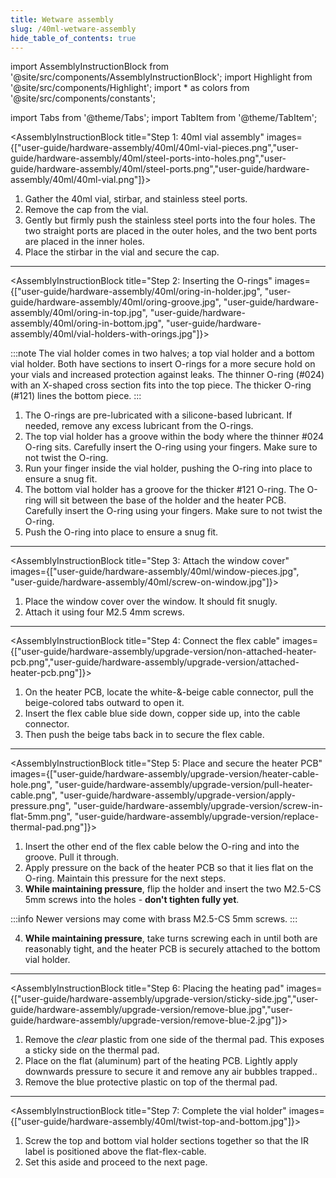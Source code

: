```yaml
---
title: Wetware assembly
slug: /40ml-wetware-assembly
hide_table_of_contents: true
---
```


import AssemblyInstructionBlock from '@site/src/components/AssemblyInstructionBlock';
import Highlight from '@site/src/components/Highlight';
import * as colors from '@site/src/components/constants';

import Tabs from '@theme/Tabs';
import TabItem from '@theme/TabItem';


<AssemblyInstructionBlock title="Step 1: 40ml vial assembly" images={["user-guide/hardware-assembly/40ml/40ml-vial-pieces.png","user-guide/hardware-assembly/40ml/steel-ports-into-holes.png","user-guide/hardware-assembly/40ml/steel-ports.png","user-guide/hardware-assembly/40ml/40ml-vial.png"]}>


1. Gather the 40ml vial, stirbar, and stainless steel ports.
2. Remove the cap from the vial.
3. Gently but firmly push the stainless steel ports into the four holes. The two straight ports are placed in the <Highlight color={colors.blue}>outer holes</Highlight>, and the two bent ports are placed in the <Highlight color={colors.orange}>inner holes</Highlight>. 
4. Place the stirbar in the vial and secure the cap. 

</AssemblyInstructionBlock>


------

<AssemblyInstructionBlock title="Step 2: Inserting the O-rings" images={["user-guide/hardware-assembly/40ml/oring-in-holder.jpg", "user-guide/hardware-assembly/40ml/oring-groove.jpg", "user-guide/hardware-assembly/40ml/oring-in-top.jpg", "user-guide/hardware-assembly/40ml/oring-in-bottom.jpg",
"user-guide/hardware-assembly/40ml/vial-holders-with-orings.jpg"]}>

:::note
The vial holder comes in two halves; a top vial holder and a bottom vial holder. Both have sections to insert O-rings for a more secure hold on your vials and increased protection against leaks. The <Highlight color={colors.magenta}>thinner O-ring (#024) with an X-shaped cross section</Highlight> fits into the top piece. The <Highlight color={colors.orange}>thicker O-ring (#121)</Highlight> lines the bottom piece.
:::

1. The O-rings are pre-lubricated with a silicone-based lubricant. If needed, remove any excess lubricant from the O-rings.
2. The top vial holder has <Highlight color={colors.blue}>a groove within the body</Highlight> where the <Highlight color={colors.magenta}>thinner #024 O-ring</Highlight> sits. Carefully insert the O-ring using your fingers. Make sure to not twist the O-ring.
3. Run your finger inside the vial holder, pushing the O-ring into place to ensure a snug fit.
4. The bottom vial holder has a groove for the <Highlight color={colors.orange}>thicker #121 O-ring</Highlight>. The O-ring will sit between the base of the holder and the heater PCB. Carefully insert the O-ring using your fingers. Make sure to not twist the O-ring.
5. Push the O-ring into place to ensure a snug fit.

</AssemblyInstructionBlock>

-------

<AssemblyInstructionBlock title="Step 3: Attach the window cover" images={["user-guide/hardware-assembly/40ml/window-pieces.jpg", "user-guide/hardware-assembly/40ml/screw-on-window.jpg"]}>

1. Place the window cover over the window. It should fit snugly.
2. Attach it using four <Highlight color={colors.red}>M2.5 4mm screws</Highlight>.

</AssemblyInstructionBlock>

-------

<AssemblyInstructionBlock title="Step 4: Connect the flex cable" images={["user-guide/hardware-assembly/upgrade-version/non-attached-heater-pcb.png","user-guide/hardware-assembly/upgrade-version/attached-heater-pcb.png"]}>


1.	On the heater PCB, locate the white-&-beige cable connector, <Highlight color={colors.red}>pull the beige-colored tabs outward</Highlight> to open it.
2.	<Highlight color={colors.green}>Insert the flex cable</Highlight> blue side down, copper side up, into the cable connector.
3.  Then <Highlight color={colors.orange}>push the beige tabs back in</Highlight> to secure the flex cable.


</AssemblyInstructionBlock>

------

<AssemblyInstructionBlock title="Step 5: Place and secure the heater PCB" images={["user-guide/hardware-assembly/upgrade-version/heater-cable-hole.png", "user-guide/hardware-assembly/upgrade-version/pull-heater-cable.png", "user-guide/hardware-assembly/upgrade-version/apply-pressure.png", "user-guide/hardware-assembly/upgrade-version/screw-in-flat-5mm.png", "user-guide/hardware-assembly/upgrade-version/replace-thermal-pad.png"]}>



1. Insert the other end of the flex cable below the O-ring and into <Highlight color={colors.red}>the groove</Highlight>. Pull it through.
2. <Highlight color={colors.magenta}>Apply pressure</Highlight> on the back of the heater PCB so that it lies flat on the O-ring. Maintain this pressure for the next steps.
3.  **While maintaining pressure**, flip the holder and insert the two <Highlight color={colors.green}>M2.5-CS 5mm screws</Highlight> into the holes - **don't tighten fully yet**.

:::info
Newer versions may come with brass M2.5-CS 5mm screws.
:::

4. **While maintaining pressure**, take turns screwing each in until both are reasonably tight, and the heater PCB is securely attached to the bottom vial holder.

</AssemblyInstructionBlock>

-----

<AssemblyInstructionBlock title="Step 6: Placing the heating pad" images={["user-guide/hardware-assembly/upgrade-version/sticky-side.jpg","user-guide/hardware-assembly/upgrade-version/remove-blue.jpg","user-guide/hardware-assembly/upgrade-version/remove-blue-2.jpg"]}>

1.	Remove the _clear_ plastic from one side of the thermal pad. This exposes a sticky side on the thermal pad.
2.	Place on the flat (aluminum) part of the heating PCB. Lightly apply downwards pressure to secure it and remove any air bubbles trapped..
3.	Remove the blue protective plastic on top of the thermal pad.


</AssemblyInstructionBlock>

-----

<AssemblyInstructionBlock title="Step 7: Complete the vial holder" images={["user-guide/hardware-assembly/40ml/twist-top-and-bottom.jpg"]}>

1. Screw the top and bottom vial holder sections together so that the IR label is positioned above the flat-flex-cable.
2. Set this aside and proceed to the next page. 

</AssemblyInstructionBlock>

